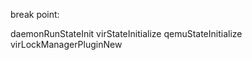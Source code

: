 break point:

daemonRunStateInit
  virStateInitialize
    qemuStateInitialize
      virLockManagerPluginNew
